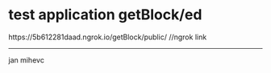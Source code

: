 <h1>test application getBlock/ed</h1>
https://5b612281daad.ngrok.io/getBlock/public/ //ngrok link <hr>
jan mihevc
